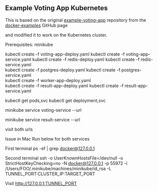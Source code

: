 ## Example Voting App Kubernetes

This is based on the original [example-voting-app](https://github.com/dockersamples/example-voting-app) repository from the [docker-examples](https://github.com/dockersamples) GitHub page

and modified it to work on the Kubernetes cluster.

Prerequisites: minikube

kubectl create -f voting-app-deploy.yaml 
kubectl create -f voting-app-service.yaml 
kubectl create -f redis-deploy.yaml 
kubectl create -f redis-service.yaml  
kubectl create -f postgres-deploy.yaml 
kubectl create -f postgres-service.yaml   
kubectl create -f worker-app-deploy.yaml  
kubectl create -f result-app-deploy.yaml 
kubectl create -f result-app-service.yaml 


  kubectl get pods,svc 
  kubectl get deployment,svc  

  minikube service voting-service --url 


  minikube service result-service --url

visit both urls

Issue in Mac
Run below for both services

First terminal
ps -ef | grep docker@127.0.0.1

Second terminal
ssh -o UserKnownHostsFile=/dev/null -o StrictHostKeyChecking=no -N docker@127.0.0.1 -p 55972 -i /Users/FOO/.minikube/machines/minikube/id_rsa -L TUNNEL_PORT:CLUSTER_IP:TARGET_PORT


Visit http://127.0.0.1:TUNNEL_PORT

